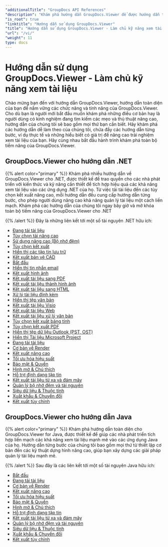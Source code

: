 ```yaml
---
"additionalTitle": "GroupDocs API References"
"description": "Khám phá hướng dẫn GroupDocs.Viewer để được hướng dẫn toàn diện về cách tối đa hóa khả năng xem tài liệu. Mở khóa toàn bộ tiềm năng của nó ngay hôm nay!"
"is_root": true
"linktitle": "Hướng dẫn sử dụng GroupDocs.Viewer"
"title": "Hướng dẫn sử dụng GroupDocs.Viewer - Làm chủ kỹ năng xem tài liệu"
"url": "/vi/"
"weight": 11
type: docs
---
```

# Hướng dẫn sử dụng GroupDocs.Viewer - Làm chủ kỹ năng xem tài liệu
Chào mừng bạn đến với hướng dẫn GroupDocs.Viewer, hướng dẫn toàn diện của bạn để nắm vững các chức năng và tính năng của GroupDocs.Viewer. Cho dù bạn là người mới bắt đầu muốn khám phá những điều cơ bản hay là người dùng có kinh nghiệm đang tìm kiếm các mẹo và thủ thuật nâng cao, hướng dẫn của chúng tôi sẽ bao gồm mọi thứ bạn cần biết. Hãy khám phá các hướng dẫn dễ làm theo của chúng tôi, chứa đầy các hướng dẫn từng bước, ví dụ thực tế và những hiểu biết có giá trị để nâng cao trải nghiệm xem tài liệu của bạn. Hãy cùng nhau bắt đầu hành trình khám phá toàn bộ tiềm năng của GroupDocs.Viewer.

## GroupDocs.Viewer cho hướng dẫn .NET

{{% alert color="primary" %}}
Khám phá nhiều hướng dẫn về GroupDocs.Viewer cho .NET, được thiết kế để trao quyền cho các nhà phát triển với kiến thức và kỹ năng cần thiết để tích hợp hiệu quả các khả năng xem tài liệu vào các ứng dụng .NET của họ. Từ việc tải tài liệu đến các tùy chọn kết xuất nâng cao, mỗi hướng dẫn đều cung cấp hướng dẫn từng bước, cho phép người dùng nâng cao khả năng quản lý tài liệu một cách liền mạch. Khám phá các hướng dẫn của chúng tôi ngay bây giờ và mở khóa toàn bộ tiềm năng của GroupDocs.Viewer cho .NET

{{% /alert %}}
Đây là những liên kết tới một số tài nguyên .NET hữu ích:
 
- [Đang tải tài liệu](./net/loading-documents/)
- [Tùy chọn tải nâng cao](./net/advanced-loading/)
- [Sử dụng nâng cao (Bộ nhớ đệm)](./net/advanced-usage-caching/)
- [Tùy chọn kết xuất](./net/rendering-options/)
- [Hiển thị các tập tin lưu trữ](./net/rendering-archive-files/)
- [Kết xuất bản vẽ CAD](./net/rendering-cad-drawings/)
- [Bắt đầu](./net/getting-started/)
- [Hiển thị tin nhắn email](./net/rendering-email-messages/)
- [Kết xuất hình ảnh](./net/image-rendering/)
- [Kết xuất tài liệu sang PDF](./net/rendering-documents-pdf/)
- [Kết xuất tài liệu thành hình ảnh](./net/rendering-documents-images/)
- [Kết xuất tài liệu sang HTML](./net/rendering-documents-html/)
- [Xử lý tài liệu đính kèm](./net/processing-document-attachments/)
- [Hiển thị tệp văn bản](./net/rendering-text-files/)
- [Kết xuất tài liệu Visio](./net/rendering-visio-documents/)
- [Kết xuất tài liệu Web](./net/rendering-web-documents/)
- [Kết xuất tài liệu xử lý văn bản](./net/rendering-word-processing-documents/)
- [Tùy chọn kết xuất bảng tính](./net/spreadsheet-rendering-options/)
- [Tùy chọn kết xuất PDF](./net/pdf-rendering-options/)
- [Hiển thị tệp dữ liệu Outlook (PST, OST)](./net/rendering-outlook-data-files/)
- [Hiển thị Tài liệu Microsoft Project](./net/rendering-ms-project-documents/)
- [Đang tải tài liệu](./net/document-loading/)
- [Cơ bản về Render](./net/rendering-basics/)
- [Kết xuất nâng cao](./net/advanced-rendering/)
- [Tối ưu hóa hiệu suất](./net/performance-optimization/)
- [Bảo mật & Quyền](./net/security-permissions/)
- [Hình mờ & Chú thích](./net/watermarks-annotations/)
- [Hỗ trợ định dạng tập tin](./net/file-formats-support/)
- [Kết xuất tài liệu từ xa và đám mây](./net/cloud-remote-document-rendering/)
- [Quản lý bộ nhớ đệm và tài nguyên](./net/caching-resource-management/)
- [Siêu dữ liệu & Thuộc tính](./net/metadata-properties/)
- [Xuất khẩu & Chuyển đổi](./net/export-conversion/)
- [Kết xuất tùy chỉnh](./net/custom-rendering/)

## GroupDocs.Viewer cho hướng dẫn Java

{{% alert color="primary" %}}
Khám phá hướng dẫn toàn diện cho GroupDocs.Viewer for Java, được thiết kế để giúp các nhà phát triển tích hợp liền mạch các khả năng xem tài liệu mạnh mẽ vào các ứng dụng Java của họ. Hướng dẫn từng bước của chúng tôi bao gồm mọi thứ từ thiết lập cơ bản đến các kỹ thuật dựng hình nâng cao, giúp bạn xây dựng các giải pháp quản lý tài liệu mạnh mẽ.

{{% /alert %}}
Sau đây là các liên kết tới một số tài nguyên Java hữu ích:

- [Bắt đầu](./java/getting-started/)
- [Đang tải tài liệu](./java/document-loading/)
- [Cơ bản về Render](./java/rendering-basics/)
- [Kết xuất nâng cao](./java/advanced-rendering/)
- [Tối ưu hóa hiệu suất](./java/performance-optimization/)
- [Bảo mật & Quyền](./java/security-permissions/)
- [Hình mờ & Chú thích](./java/watermarks-annotations/)
- [Hỗ trợ định dạng tập tin](./java/file-formats-support/)
- [Kết xuất tài liệu từ xa và đám mây](./java/cloud-remote-document-rendering/)
- [Quản lý bộ nhớ đệm và tài nguyên](./java/caching-resource-management/)
- [Siêu dữ liệu & Thuộc tính](./java/metadata-properties/)
- [Xuất khẩu & Chuyển đổi](./java/export-conversion/)
- [Kết xuất tùy chỉnh](./java/custom-rendering/)